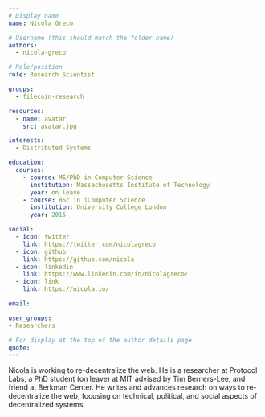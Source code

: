 ```yaml
---
# Display name
name: Nicola Greco

# Username (this should match the folder name)
authors:
  - nicola-greco

# Role/position
role: Research Scientist

groups:
  - filecoin-research

resources:
  - name: avatar
    src: avatar.jpg

interests:
  - Distributed Systems

education:
  courses:
    - course: MS/PhD in Computer Science
      institution: Massachusetts Institute of Technology
      year: on leave
    - course: BSc in iComputer Science
      institution: University College London
      year: 2015

social:
  - icon: twitter
    link: https://twitter.com/nicolagreco
  - icon: github
    link: https://github.com/nicola
  - icon: linkedin
    link: https://www.linkedin.com/in/nicolagreco/
  - icon: link
    link: https://nicola.io/

email:

user_groups:
- Researchers

# For display at the top of the author details page
quote:
---
```


Nicola is working to re-decentralize the web. He is a researcher at Protocol Labs, a PhD student (on leave) at MIT advised by Tim Berners-Lee, and friend at Berkman Center. He writes and advances research on ways to re-decentralize the web, focusing on technical, political, and social aspects of decentralized systems.
